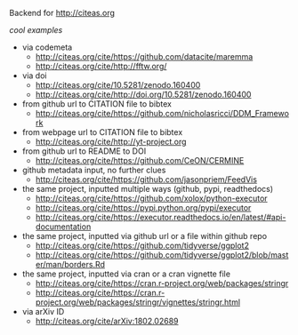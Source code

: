 Backend for http://citeas.org

_cool examples_

- via codemeta
  - http://citeas.org/cite/https://github.com/datacite/maremma
  - http://citeas.org/cite/http://fftw.org/
- via doi
  - http://citeas.org/cite/10.5281/zenodo.160400
  - http://citeas.org/cite/http://doi.org/10.5281/zenodo.160400
- from github url to CITATION file to bibtex
  - http://citeas.org/cite/https://github.com/nicholasricci/DDM_Framework
- from webpage url to CITATION file to bibtex
  - http://citeas.org/cite/http://yt-project.org
- from github url to README to DOI
  - http://citeas.org/cite/https://github.com/CeON/CERMINE
- github metadata input, no further clues
  - http://citeas.org/cite/https://github.com/jasonpriem/FeedVis
- the same project, inputted multiple ways (github, pypi, readthedocs)
  - http://citeas.org/cite/https://github.com/xolox/python-executor
  - http://citeas.org/cite/https://pypi.python.org/pypi/executor
  - http://citeas.org/cite/https://executor.readthedocs.io/en/latest/#api-documentation
- the same project, inputted via github url or a file within github repo
  - http://citeas.org/cite/https://github.com/tidyverse/ggplot2
  - http://citeas.org/cite/https://github.com/tidyverse/ggplot2/blob/master/man/borders.Rd
- the same project, inputted via cran or a cran vignette file 
  - http://citeas.org/cite/https://cran.r-project.org/web/packages/stringr
  - http://citeas.org/cite/https://cran.r-project.org/web/packages/stringr/vignettes/stringr.html
- via arXiv ID
  - http://citeas.org/cite/arXiv:1802.02689


